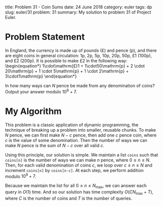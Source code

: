 title: Problem 31 - Coin Sums
date: 24 June 2018
category: euler
tags: dp
slug: euler/31
problem: 31
summary: My solution to problem 31 of Project Euler.

# Problem Statement

In England, the currency is made up of pounds (£) and pence (p), and there are eight coins in general circulation: 1p, 2p, 5p, 10p, 20p, 50p, £1 (100p), and £2 (200p).
It is possible to make £2 in the following way:
\begin{equation*}
	1\cdot\mathrm{£}1 + 1\cdot50\mathrm{p} + 2 \cdot 20\mathrm{p} + 1 \cdot 5\mathrm{p} + 1 \cdot 2\mathrm{p} + 3\cdot1\mathrm{p}
\end{equation*}

In how many ways can $N$ pence be made from any denomination of coins? Output your answer modulo $10^9 + 7$.

# My Algorithm

This problem is a classic application of dynamic programming, the technique of breaking up a problem into smaller, reusable chunks.
To make $N$ pence, we can first make $N - c$ pence, then add one $c$ pence coin, where $c$ is the value of some denomination.
Then the number of ways we can make $N$ pence is the sum of $N - c$ over all valid $c$.

Using this principle, our solution is simple.
We maintain a list `coins` such that `coins[n]` is the number of ways we can make $n$ pence, where $0 \le n \le N$.
Then, for each valid denomination of coins $c$, we loop over $c \le n \le N$ and increment `coins[n]` by `coins[n-c]`.
At each step, we perform addition modulo $10^9 + 7$.

Because we maintain the list for all $0 \le n \le N_{\text{max}}$, we can answer each query in $O(1)$ time.
And so our solution has time complexity $O(CN_{\text{max}} + T)$, where $C$ is the number of coins and $T$ is the number of queries.